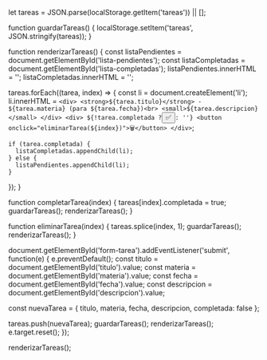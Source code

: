 let tareas = JSON.parse(localStorage.getItem('tareas')) || [];

function guardarTareas() {
  localStorage.setItem('tareas', JSON.stringify(tareas));
}

function renderizarTareas() {
  const listaPendientes = document.getElementById('lista-pendientes');
  const listaCompletadas = document.getElementById('lista-completadas');
  listaPendientes.innerHTML = '';
  listaCompletadas.innerHTML = '';

  tareas.forEach((tarea, index) => {
    const li = document.createElement('li');
    li.innerHTML = `
      <div>
        <strong>${tarea.titulo}</strong> - ${tarea.materia} (para ${tarea.fecha})<br>
        <small>${tarea.descripcion}</small>
      </div>
      <div>
        ${!tarea.completada ? `<button onclick="completarTarea(${index})">✅</button>` : ''}
        <button onclick="eliminarTarea(${index})">🗑️</button>
      </div>
    `;

    if (tarea.completada) {
      listaCompletadas.appendChild(li);
    } else {
      listaPendientes.appendChild(li);
    }
  });
}

function completarTarea(index) {
  tareas[index].completada = true;
  guardarTareas();
  renderizarTareas();
}

function eliminarTarea(index) {
  tareas.splice(index, 1);
  guardarTareas();
  renderizarTareas();
}

document.getElementById('form-tarea').addEventListener('submit', function(e) {
  e.preventDefault();
  const titulo = document.getElementById('titulo').value;
  const materia = document.getElementById('materia').value;
  const fecha = document.getElementById('fecha').value;
  const descripcion = document.getElementById('descripcion').value;

  const nuevaTarea = {
    titulo,
    materia,
    fecha,
    descripcion,
    completada: false
  };

  tareas.push(nuevaTarea);
  guardarTareas();
  renderizarTareas();
  e.target.reset();
});

renderizarTareas();
